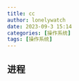 ```yaml
---
title: cc
author: lonelywatch
date: 2023-09-3 15:14
categories: [操作系统]
tags: [操作系统]
---
```




## 进程

